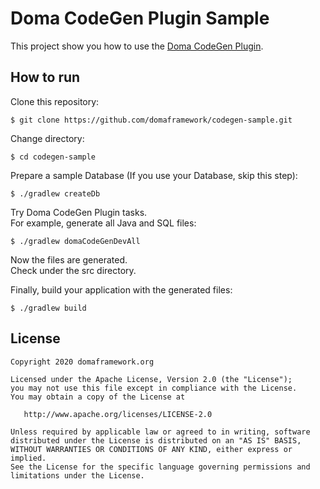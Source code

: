 Doma CodeGen Plugin Sample
==========================

This project show you how to use the [Doma CodeGen Plugin](https://github.com/domaframework/doma-codegen-plugin).

How to run
----------

Clone this repository:
```
$ git clone https://github.com/domaframework/codegen-sample.git
```

Change directory:
```
$ cd codegen-sample
```

Prepare a sample Database (If you use your Database, skip this step):
```
$ ./gradlew createDb
```

Try Doma CodeGen Plugin tasks.   
For example, generate all Java and SQL files:
```
$ ./gradlew domaCodeGenDevAll
```

Now the files are generated.  
Check under the src directory.

Finally, build your application with the generated files:
```
$ ./gradlew build
```

License
-------

```
Copyright 2020 domaframework.org

Licensed under the Apache License, Version 2.0 (the "License");
you may not use this file except in compliance with the License.
You may obtain a copy of the License at

   http://www.apache.org/licenses/LICENSE-2.0

Unless required by applicable law or agreed to in writing, software
distributed under the License is distributed on an "AS IS" BASIS,
WITHOUT WARRANTIES OR CONDITIONS OF ANY KIND, either express or implied.
See the License for the specific language governing permissions and
limitations under the License.
```
